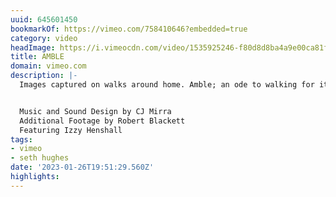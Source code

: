 ```yaml
---
uuid: 645601450
bookmarkOf: https://vimeo.com/758410646?embedded=true
category: video
headImage: https://i.vimeocdn.com/video/1535925246-f80d8d8ba4a9e00ca81fcbe5582b13c75d59146e80f3cd3e7e374aa381d64ac7-d_295x166
title: AMBLE
domain: vimeo.com
description: |-
  Images captured on walks around home. Amble; an ode to walking for its own sake.


  Music and Sound Design by CJ Mirra
  Additional Footage by Robert Blackett
  Featuring Izzy Henshall
tags:
- vimeo
- seth hughes
date: '2023-01-26T19:51:29.560Z'
highlights:
---
```




